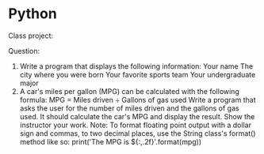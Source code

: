 # Python
Class project:

Question:
1) Write a program that displays the following information:
Your name
The city where you were born
Your favorite sports team
Your undergraduate major
2) A car's miles per gallon (MPG) can be calculated with the following formula:
MPG = Miles driven ÷ Gallons of gas used
Write a program that asks the user for the number of miles driven and the gallons of gas used. It should calculate the car's MPG and display the result.
Show the instructor your work.
Note: To format floating point output with a dollar sign and commas, to two decimal places, use the String class's format() method like so:
print('The MPG is ${:,.2f}'.format(mpg))
